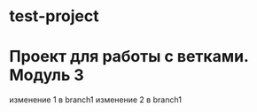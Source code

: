 # test-project
# Проект для работы с ветками. Модуль 3

изменение 1 в branch1
изменение 2 в branch1
